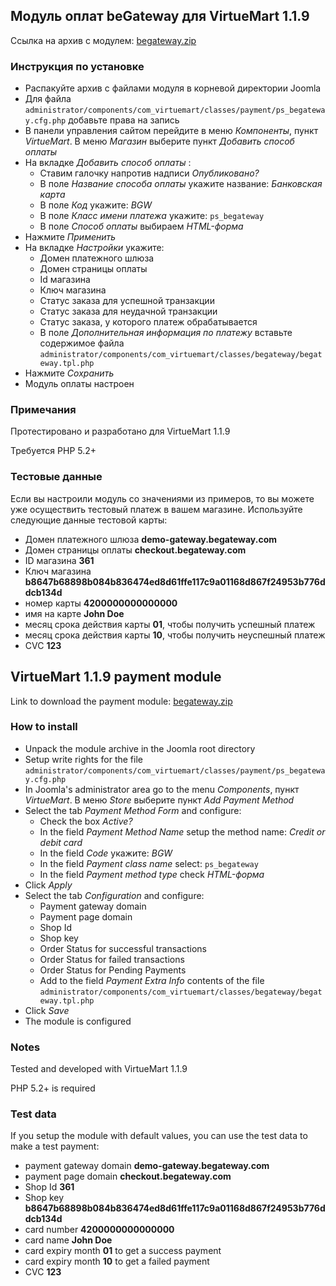 ## Модуль оплат beGateway для VirtueMart 1.1.9

Ссылка на архив с модулем: [begateway.zip](https://raw.githubusercontent.com/beGateway/virtuemart-1.1.9-payment-module/master/begateway.zip)

### Инструкция по установке

  * Распакуйте архив с файлами модуля в корневой директории Joomla
  * Для файла `administrator/components/com_virtuemart/classes/payment/ps_begateway.cfg.php` добавьте права на запись
  * В панели управления сайтом перейдите в меню _Компоненты_, пункт _VirtueMart_. В меню _Магазин_ выбeрите пункт _Добавить способ оплаты_
  * На вкладке _Добавить способ оплаты_ :
    - Ставим галочку напротив надписи _Опубликовано?_
    - В поле _Название способа оплаты_ укажите название: _Банковская карта_
    - В поле _Код_ укажите: _BGW_
    - В поле _Класс имени платежа_ укажите: `ps_begateway`
    - В поле _Способ оплаты_ выбираем _HTML-форма_
  * Нажмите _Применить_
  * На вкладке _Настройки_ укажите:
    - Домен платежного шлюза
    - Домен страницы оплаты
    - Id магазина
    - Ключ магазина
    - Статус заказа для успешной транзакции
    - Статус заказа для неудачной транзакции
    - Статус заказа, у которого платеж обрабатывается
    - В поле _Дополнительная информация по платежу_ вставьте содержимое файла `administrator/components/com_virtuemart/classes/begateway/begateway.tpl.php`
  * Нажмите _Сохранить_
  * Модуль оплаты настроен

### Примечания

Протестировано и разработано для VirtueMart 1.1.9

Требуется PHP 5.2+

### Тестовые данные

Если вы настроили модуль со значениями из примеров, то вы можете уже
осуществить тестовый платеж в вашем магазине. Используйте следующие
данные тестовой карты:

  * Домен платежного шлюза __demo-gateway.begateway.com__
  * Домен страницы оплаты __checkout.begateway.com__
  * ID магазина __361__
  * Ключ магазинa __b8647b68898b084b836474ed8d61ffe117c9a01168d867f24953b776ddcb134d__
  * номер карты __4200000000000000__
  * имя на карте __John Doe__
  * месяц срока действия карты __01__, чтобы получить успешный платеж
  * месяц срока действия карты __10__, чтобы получить неуспешный платеж
  * CVC __123__

## VirtueMart 1.1.9 payment module

Link to download the payment module: [begateway.zip](https://raw.githubusercontent.com/beGateway/virtuemart-1.1.9-payment-module/master/begateway.zip)

### How to install

  * Unpack the module archive in the Joomla root directory
  * Setup write rights for the file `administrator/components/com_virtuemart/classes/payment/ps_begateway.cfg.php`
  * In Joomla's administrator area go to the menu _Components_, пункт _VirtueMart_. В меню _Store_ выбeрите пункт _Add Payment Method_
  * Select the tab _Payment Method Form_ and configure:
    - Check the box _Active?_
    - In the field _Payment Method Name_ setup the method name: _Credit or debit card_
    - In the field _Code_ укажите: _BGW_
    - In the field _Payment class name_ select: `ps_begateway`
    - In the field _Payment method type_ check _HTML-форма_
  * Click _Apply_
  * Select the tab _Configuration_ and configure:
    - Payment gateway domain
    - Payment page domain
    - Shop Id
    - Shop key
    - Order Status for successful transactions
    - Order Status for failed transactions
    - Order Status for Pending Payments
    - Add to the field _Payment Extra Info_ contents of the file `administrator/components/com_virtuemart/classes/begateway/begateway.tpl.php`
  * Click _Save_
  * The module is configured


### Notes

Tested and developed with VirtueMart 1.1.9

PHP 5.2+ is required

### Test data

If you setup the module with default values, you can use the test data
to make a test payment:

  * payment gateway domain __demo-gateway.begateway.com__
  * payment page domain __checkout.begateway.com__
  * Shop Id __361__
  * Shop key __b8647b68898b084b836474ed8d61ffe117c9a01168d867f24953b776ddcb134d__
  * card number __4200000000000000__
  * card name __John Doe__
  * card expiry month __01__ to get a success payment
  * card expiry month __10__ to get a failed payment
  * CVC __123__  
